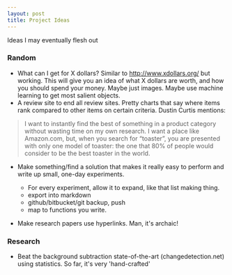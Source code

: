 ```yaml
---
layout: post
title: Project Ideas
---
```


Ideas I may eventually flesh out
<!--end excerpt-->

### Random

- What can I get for X dollars? Similar to http://www.xdollars.org/ but working.
  This will give you an idea of what X dollars are worth, and how you should
  spend your money. Maybe just images. Maybe use machine learning to get most salient objects.
- A review site to end all review sites. Pretty charts that say where items rank
  compared to other items on certain criteria. Dustin Curtis mentions:

> I want to instantly find the best of something in a product category without
> wasting time on my own research. I want a place like Amazon.com, but, when you
> search for “toaster”, you are presented with only one model of toaster: the
> one that 80% of people would consider to be the best toaster in the world.

- Make something/find a solution that makes it really easy to perform and write up small,
  one-day experiments. 
    - For every experiment, allow it to expand, like that list making thing.    
    - export into markdown
    - github/bitbucket/git backup, push
    - map to functions you write.
    
- Make research papers use hyperlinks. Man, it's archaic!

### Research

- Beat the background subtraction state-of-the-art (changedetection.net) using
  statistics. So far, it's very 'hand-crafted'
